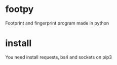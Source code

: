 # footpy
Footprint and fingerprint program made in python
# install

You need install requests, bs4 and sockets on pip3
